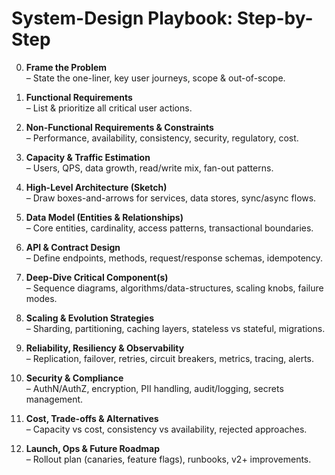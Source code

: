 # System-Design Playbook: Step-by-Step

0. **Frame the Problem**  
   – State the one-liner, key user journeys, scope & out-of-scope.

1. **Functional Requirements**  
   – List & prioritize all critical user actions.

2. **Non-Functional Requirements & Constraints**  
   – Performance, availability, consistency, security, regulatory, cost.

3. **Capacity & Traffic Estimation**  
   – Users, QPS, data growth, read/write mix, fan-out patterns.

4. **High-Level Architecture (Sketch)**  
   – Draw boxes-and-arrows for services, data stores, sync/async flows.

5. **Data Model (Entities & Relationships)**  
   – Core entities, cardinality, access patterns, transactional boundaries.

6. **API & Contract Design**  
   – Define endpoints, methods, request/response schemas, idempotency.

7. **Deep-Dive Critical Component(s)**  
   – Sequence diagrams, algorithms/data-structures, scaling knobs, failure modes.

8. **Scaling & Evolution Strategies**  
   – Sharding, partitioning, caching layers, stateless vs stateful, migrations.

9. **Reliability, Resiliency & Observability**  
   – Replication, failover, retries, circuit breakers, metrics, tracing, alerts.

10. **Security & Compliance**  
    – AuthN/AuthZ, encryption, PII handling, audit/logging, secrets management.

11. **Cost, Trade-offs & Alternatives**  
    – Capacity vs cost, consistency vs availability, rejected approaches.

12. **Launch, Ops & Future Roadmap**  
    – Rollout plan (canaries, feature flags), runbooks, v2+ improvements.
